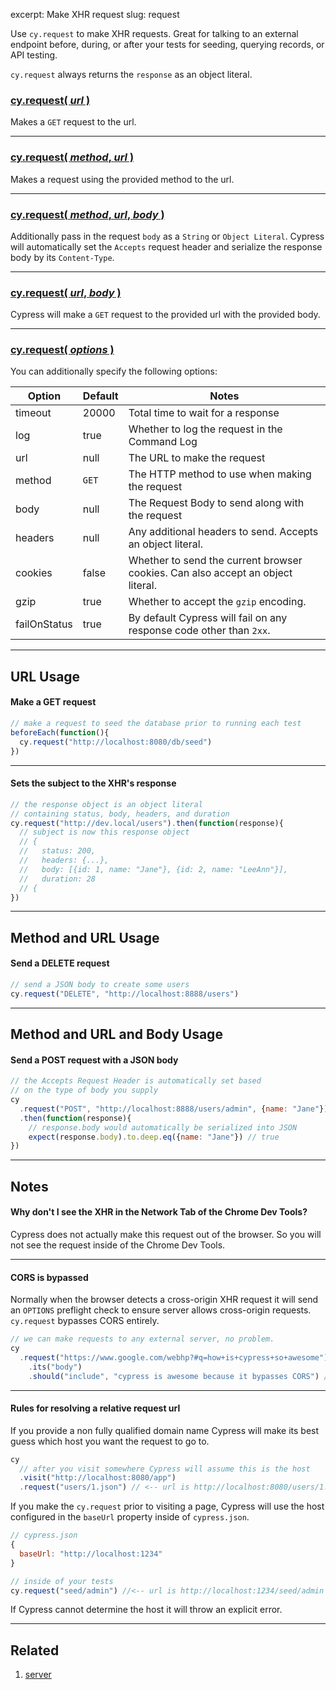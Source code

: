 excerpt: Make XHR request
slug: request

Use `cy.request` to make XHR requests. Great for talking to an external endpoint before, during, or after your tests for seeding, querying records, or API testing.

`cy.request` always returns the `response` as an object literal.

### [cy.request( *url* )](#url-usage)

Makes a `GET` request to the url.

***

### [cy.request( *method*, *url* )](#method-and-url-usage)

Makes a request using the provided method to the url.

***

### [cy.request( *method*, *url*, *body* )](#method-and-url-and-body-usage)

Additionally pass in the request `body` as a `String` or `Object Literal`. Cypress will automatically set the `Accepts` request header and serialize the response body by its `Content-Type`.

***

### [cy.request( *url*, *body* )](#url-and-body-usage)

Cypress will make a `GET` request to the provided url with the provided body.

***

### [cy.request( *options* )](#options-usage)

You can additionally specify the following options:

Option | Default | Notes
--- | --- | ---
timeout | 20000 | Total time to wait for a response
log | true | Whether to log the request in the Command Log
url | null | The URL to make the request
method | `GET` | The HTTP method to use when making the request
body | null | The Request Body to send along with the request
headers | null | Any additional headers to send. Accepts an object literal.
cookies | false | Whether to send the current browser cookies. Can also accept an object literal.
gzip | true | Whether to accept the `gzip` encoding.
failOnStatus | true | By default Cypress will fail on any response code other than `2xx`.

***

## URL Usage

#### Make a GET request

```javascript
// make a request to seed the database prior to running each test
beforeEach(function(){
  cy.request("http://localhost:8080/db/seed")
})
```

***

#### Sets the subject to the XHR's response

```javascript
// the response object is an object literal
// containing status, body, headers, and duration
cy.request("http://dev.local/users").then(function(response){
  // subject is now this response object
  // {
  //   status: 200,
  //   headers: {...},
  //   body: [{id: 1, name: "Jane"}, {id: 2, name: "LeeAnn"}],
  //   duration: 28
  // {
})
```

***

## Method and URL Usage

#### Send a DELETE request

```javascript
// send a JSON body to create some users
cy.request("DELETE", "http://localhost:8888/users")
```

***

## Method and URL and Body Usage

#### Send a POST request with a JSON body

```javascript
// the Accepts Request Header is automatically set based
// on the type of body you supply
cy
  .request("POST", "http://localhost:8888/users/admin", {name: "Jane"})
  .then(function(response){
    // response.body would automatically be serialized into JSON
    expect(response.body).to.deep.eq({name: "Jane"}) // true
})
```

***

## Notes

#### Why don't I see the XHR in the **Network Tab** of the Chrome Dev Tools?

Cypress does not actually make this request out of the browser. So you will not see the request inside of the Chrome Dev Tools.

***

#### CORS is bypassed

Normally when the browser detects a cross-origin XHR request it will send an `OPTIONS` preflight check to ensure server allows cross-origin requests. `cy.request` bypasses CORS entirely.

```javascript
// we can make requests to any external server, no problem.
cy
  .request("https://www.google.com/webhp?#q=how+is+cypress+so+awesome")
    .its("body")
    .should("include", "cypress is awesome because it bypasses CORS") // true
```

***

#### Rules for resolving a relative request url

If you provide a non fully qualified domain name Cypress will make its best guess which host you want the request to go to.

```javascript
cy
  // after you visit somewhere Cypress will assume this is the host
  .visit("http://localhost:8080/app")
  .request("users/1.json") // <-- url is http://localhost:8080/users/1.json
```

If you make the `cy.request` prior to visiting a page, Cypress will use the host configured in the `baseUrl` property inside of `cypress.json`.

```javascript
// cypress.json
{
  baseUrl: "http://localhost:1234"
}
```

```javascript
// inside of your tests
cy.request("seed/admin") //<-- url is http://localhost:1234/seed/admin
```

If Cypress cannot determine the host it will throw an explicit error.

***

## Related
1. [server](http://on.cypress.io/api/server)